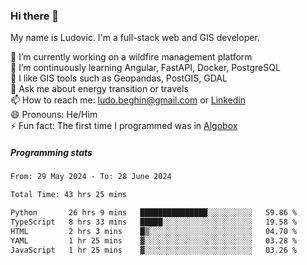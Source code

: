 ### Hi there 👋

My name is Ludovic. I'm a full-stack web and GIS developer.

 🔭 I’m currently working on a wildfire management platform<br/>
 🌱 I’m continuously learning Angular, FastAPI, Docker, PostgreSQL<br/>
 👯 I like GIS tools such as Geopandas, PostGIS, GDAL<br/>
 💬 Ask me about energy transition or travels<br/>
 📫 How to reach me: ludo.beghin@gmail.com or [Linkedin](https://www.linkedin.com/in/ludovic-beghin/)<br/>
 😄 Pronouns: He/Him<br/>
 ⚡ Fun fact: The first time I programmed was in [Algobox](https://fr.wikipedia.org/wiki/Algobox)<br/>

##### Programming stats
<!--START_SECTION:waka-->

```txt
From: 29 May 2024 - To: 28 June 2024

Total Time: 43 hrs 25 mins

Python       26 hrs 9 mins   ███████████████░░░░░░░░░░   59.86 %
TypeScript   8 hrs 33 mins   █████░░░░░░░░░░░░░░░░░░░░   19.58 %
HTML         2 hrs 3 mins    █▒░░░░░░░░░░░░░░░░░░░░░░░   04.70 %
YAML         1 hr 25 mins    ▓░░░░░░░░░░░░░░░░░░░░░░░░   03.28 %
JavaScript   1 hr 25 mins    ▓░░░░░░░░░░░░░░░░░░░░░░░░   03.26 %
```

<!--END_SECTION:waka-->
